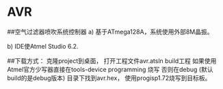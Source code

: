 # AVR
##空气过滤器喷吹系统控制器
a) 基于ATmega128A，系统使用外部8M晶振。

b) IDE使Atmel Studio 6.2. 

##下载方式：
克隆project到桌面， 打开工程文件avr.atsln
build工程
如果使用Atmel官方少写器直接在tools-device programming 烧写
否则在debug (默认build的是debug版本) 目录下找到avr.hex， 使用progisp1.72烧写到目标板。


